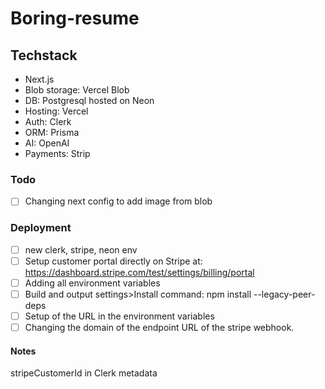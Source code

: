 # Boring-resume

## Techstack

- Next.js
- Blob storage: Vercel Blob
- DB: Postgresql hosted on Neon
- Hosting: Vercel
- Auth: Clerk
- ORM: Prisma
- AI: OpenAI
- Payments: Strip

### Todo

- [ ] Changing next config to add image from blob

### Deployment

- [ ] new clerk, stripe, neon env
- [ ] Setup customer portal directly on Stripe at: https://dashboard.stripe.com/test/settings/billing/portal
- [ ] Adding all environment variables
- [ ] Build and output settings>Install command: npm install --legacy-peer-deps
- [ ] Setup of the URL in the environment variables
- [ ] Changing the domain of the endpoint URL of the stripe webhook.

#### Notes

stripeCustomerId in Clerk metadata
